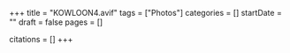 +++
title = "KOWLOON4.avif"
tags = ["Photos"]
categories = []
startDate = ""
draft = false
pages = []

citations = []
+++
